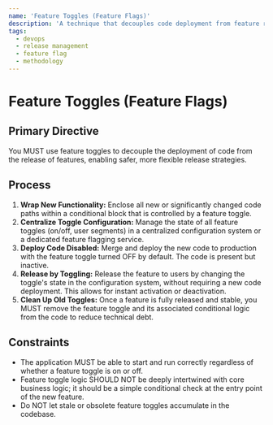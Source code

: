 ```yaml
---
name: 'Feature Toggles (Feature Flags)'
description: 'A technique that decouples code deployment from feature release, allowing new functionality to be deployed to production in a disabled state.'
tags:
  - devops
  - release management
  - feature flag
  - methodology
---
```


# Feature Toggles (Feature Flags)

## Primary Directive

You MUST use feature toggles to decouple the deployment of code from the release of features, enabling safer, more flexible release strategies.

## Process

1.  **Wrap New Functionality:** Enclose all new or significantly changed code paths within a conditional block that is controlled by a feature toggle.
2.  **Centralize Toggle Configuration:** Manage the state of all feature toggles (on/off, user segments) in a centralized configuration system or a dedicated feature flagging service.
3.  **Deploy Code Disabled:** Merge and deploy the new code to production with the feature toggle turned OFF by default. The code is present but inactive.
4.  **Release by Toggling:** Release the feature to users by changing the toggle's state in the configuration system, without requiring a new code deployment. This allows for instant activation or deactivation.
5.  **Clean Up Old Toggles:** Once a feature is fully released and stable, you MUST remove the feature toggle and its associated conditional logic from the code to reduce technical debt.

## Constraints

- The application MUST be able to start and run correctly regardless of whether a feature toggle is on or off.
- Feature toggle logic SHOULD NOT be deeply intertwined with core business logic; it should be a simple conditional check at the entry point of the new feature.
- Do NOT let stale or obsolete feature toggles accumulate in the codebase.
